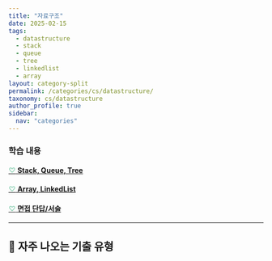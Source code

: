 ```yaml
---
title: "자료구조"
date: 2025-02-15
tags: 
  - datastructure
  - stack
  - queue
  - tree
  - linkedlist
  - array
layout: category-split
permalink: /categories/cs/datastructure/
taxonomy: cs/datastructure
author_profile: true
sidebar:
  nav: "categories"
---
```



### 학습 내용

#### <a href="#" data-content="/assets/contents/cs/stack-queue-tree.md"><span style="color: #9bd6bd;">♡</span> Stack, Queue, Tree</a>

#### <a href="#" data-content="/assets/contents/cs/array-linkedlist.md"><span style="color: #9bd6bd;">♡</span> Array, LinkedList</a>

#### <a href="#" data-content="/assets/contents/cs/data-structure-interview.md"><span style="color: #9bd6bd;">♡</span> 면접 단답/서술 </a>


---


## 📝 자주 나오는 기출 유형